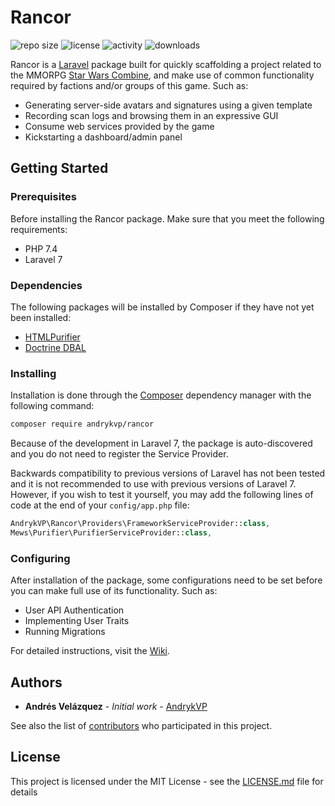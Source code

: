 # Rancor
![repo size](https://img.shields.io/github/repo-size/AndrykVP/Rancor) ![license](https://img.shields.io/github/license/AndrykVP/Rancor) ![activity](https://img.shields.io/github/last-commit/AndrykVP/Rancor) ![downloads](https://img.shields.io/packagist/dt/andrykvp/rancor)

Rancor is a [Laravel](http://www.laravel.com) package built for quickly scaffolding a project related to the MMORPG [Star Wars Combine](http://www.swcombine.com), and make use of common functionality required by factions and/or groups of this game. Such as:

- Generating server-side avatars and signatures using a given template
- Recording scan logs and browsing them in an expressive GUI
- Consume web services provided by the game
- Kickstarting a dashboard/admin panel

## Getting Started
### Prerequisites

Before installing the Rancor package. Make sure that you meet the following requirements:

- PHP 7.4
- Laravel 7

### Dependencies

The following packages will be installed by Composer if they have not yet been installed:

- [HTMLPurifier](https://github.com/mewebstudio/Purifier)
- [Doctrine DBAL](https://github.com/doctrine/dbal)

### Installing

Installation is done through the [Composer](https://getcomposer.org/) dependency manager with the following command:

```bash
composer require andrykvp/rancor
```

Because of the development in Laravel 7, the package is auto-discovered and you do not need to register the Service Provider.

Backwards compatibility to previous versions of Laravel has not been tested and it is not recommended to use with previous versions of Laravel 7. However, if you wish to test it yourself, you may add the following lines of code at the end of your `config/app.php` file:

```php
AndrykVP\Rancor\Providers\FrameworkServiceProvider::class,
Mews\Purifier\PurifierServiceProvider::class,
```

### Configuring

After installation of the package, some configurations need to be set before you can make full use of its functionality. Such as:

- User API Authentication
- Implementing User Traits
- Running Migrations

For detailed instructions, visit the [Wiki](https://github.com/AndrykVP/Rancor/wiki). 

## Authors

* **Andrés Velázquez** - *Initial work* - [AndrykVP](https://github.com/AndrykVP)

See also the list of [contributors](https://github.com/your/project/contributors) who participated in this project.

## License

This project is licensed under the MIT License - see the [LICENSE.md](LICENSE.md) file for details
